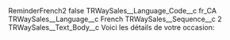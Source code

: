 <?xml version="1.0" encoding="UTF-8"?>
<CustomMetadata xmlns="http://soap.sforce.com/2006/04/metadata" xmlns:xsi="http://www.w3.org/2001/XMLSchema-instance" xmlns:xsd="http://www.w3.org/2001/XMLSchema">
    <label>ReminderFrench2</label>
    <protected>false</protected>
    <values>
        <field>TRWaySales__Language_Code__c</field>
        <value xsi:type="xsd:string">fr_CA</value>
    </values>
    <values>
        <field>TRWaySales__Language__c</field>
        <value xsi:type="xsd:string">French</value>
    </values>
    <values>
        <field>TRWaySales__Sequence__c</field>
        <value xsi:type="xsd:string">2</value>
    </values>
    <values>
        <field>TRWaySales__Text_Body__c</field>
        <value xsi:type="xsd:string">Voici les détails de votre occasion:</value>
    </values>
</CustomMetadata>
